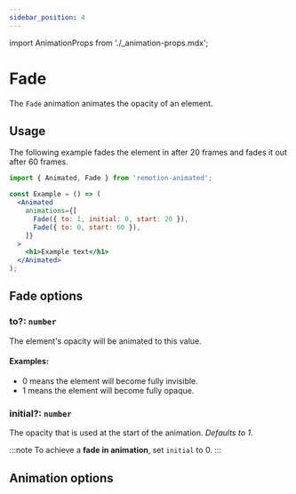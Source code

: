 ```yaml
---
sidebar_position: 4
---
```


import AnimationProps from './\_animation-props.mdx';

# Fade

The `Fade` animation animates the opacity of an element.

## Usage

The following example fades the element in after 20 frames and fades it out after 60 frames.

```jsx
import { Animated, Fade } from 'remotion-animated';

const Example = () => (
  <Animated
    animations={[
      Fade({ to: 1, initial: 0, start: 20 }),
      Fade({ to: 0, start: 60 }),
    ]}
  >
    <h1>Example text</h1>
  </Animated>
);
```

## Fade options

### to?: `number`

The element's opacity will be animated to this value.

#### Examples:

- 0 means the element will become fully invisible.
- 1 means the element will become fully opaque.

### initial?: `number`

The opacity that is used at the start of the animation. _Defaults to 1._

:::note
To achieve a **fade in animation**, set `initial` to 0.
:::

## Animation options

<AnimationProps />
